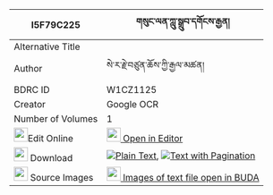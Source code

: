|I5F79C225|གསུང་ལན་ཀླུ་སྒྲུབ་དགོངས་རྒྱན། 
| --- | --- 
|Alternative Title |
|Author| སེ་ར་རྗེ་བཙུན་ཆོས་ཀྱི་རྒྱལ་མཚན།
|BDRC ID | W1CZ1125
|Creator | Google OCR
|Number of Volumes| 1
|<img width="25" src="https://img.icons8.com/color/25/000000/edit-property.png">Edit Online| [<img width="25" src="https://avatars.githubusercontent.com/u/45091458?s=200&v=4"> Open in Editor](http://editor.openpecha.org/I5F79C225)
|<img width="25" src="https://img.icons8.com/fluent/48/000000/download-2.png"/>  Download | [![](https://img.icons8.com/color/20/000000/txt.png)Plain Text](https://github.com/Openpecha/I5F79C225/releases/download/v1/sunglen_ludrub_gong_gyen_plain_I5F79C225.zip), [![](https://img.icons8.com/color/20/000000/txt.png)Text with Pagination](https://github.com/Openpecha/I5F79C225/releases/download/v1/sunglen_ludrub_gong_gyen_pages_I5F79C225.zip)
|<img width="25" src="https://img.icons8.com/plasticine/100/000000/pictures-folder.png"/>  Source Images | [<img width="25" src="https://library.bdrc.io/icons/BUDA-small.svg"> Images of text file open in BUDA](https://library.bdrc.io/show/bdr:W1CZ1125)